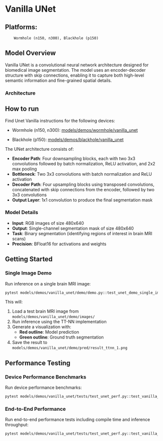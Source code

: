 # Vanilla UNet

## Platforms:
        Wormhole (n150, n300), Blackhole (p150)

## Model Overview

Vanilla UNet is a convolutional neural network architecture designed for biomedical image segmentation. The model uses an encoder-decoder structure with skip connections, enabling it to capture both high-level semantic information and fine-grained spatial details.

### Architecture

## How to run

Find Unet Vanilla instructions for the following devices:

- Wormhole (n150, n300): [models/demos/wormhole/vanilla_unet](https://github.com/tenstorrent/tt-metal/tree/main/models/demos/wormhole/vanilla_unet)

- Blackhole (p150): [models/demos/blackhole/vanilla_unet](https://github.com/tenstorrent/tt-metal/tree/main/models/demos/blackhole/vanilla_unet)


The UNet architecture consists of:
- **Encoder Path**: Four downsampling blocks, each with two 3x3 convolutions followed by batch normalization, ReLU activation, and 2x2 max pooling
- **Bottleneck**: Two 3x3 convolutions with batch normalization and ReLU activation
- **Decoder Path**: Four upsampling blocks using transposed convolutions, concatenated with skip connections from the encoder, followed by two 3x3 convolutions
- **Output Layer**: 1x1 convolution to produce the final segmentation mask

### Model Details

- **Input**: RGB images of size 480x640
- **Output**: Single-channel segmentation mask of size 480x640
- **Task**: Binary segmentation (identifying regions of interest in brain MRI scans)
- **Precision**: BFloat16 for activations and weights

## Getting Started

### Single Image Demo

Run inference on a single brain MRI image:

```bash
pytest models/demos/vanilla_unet/demo/demo.py::test_unet_demo_single_image
```

This will:
1. Load a test brain MRI image from `models/demos/vanilla_unet/demo/images/`
2. Run inference using the TT-NN implementation
3. Generate a visualization with:
   - **Red outline**: Model prediction
   - **Green outline**: Ground truth segmentation
4. Save the result to `models/demos/vanilla_unet/demo/pred/result_ttnn_1.png`

## Performance Testing

### Device Performance Benchmarks

Run device performance benchmarks:

```bash
pytest models/demos/vanilla_unet/tests/test_unet_perf.py::test_vanilla_unet_perf_device
```

### End-to-End Performance

Run end-to-end performance tests including compile time and inference throughput:

```bash
pytest models/demos/vanilla_unet/tests/test_unet_perf.py::test_vanilla_unet_perf_e2e
```
